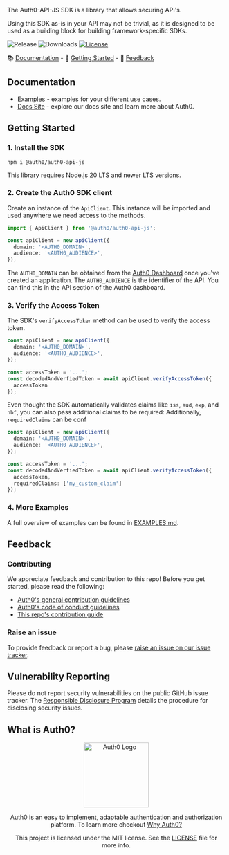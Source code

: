 The Auth0-API-JS SDK is a library that allows securing API's.

Using this SDK as-is in your API may not be trivial, as it is designed to be used as a building block for building framework-specific SDKs.

![Release](https://img.shields.io/npm/v/@auth0/auth0-api-js)
![Downloads](https://img.shields.io/npm/dw/@auth0/auth0-api-js)
[![License](https://img.shields.io/:license-mit-blue.svg?style=flat)](https://opensource.org/licenses/MIT)

📚 [Documentation](#documentation) - 🚀 [Getting Started](#getting-started) - 💬 [Feedback](#feedback)

## Documentation

- [Examples](https://github.com/auth0/auth0-server-js/blob/main/packages/auth0-api-js/EXAMPLES.md) - examples for your different use cases.
- [Docs Site](https://auth0.com/docs) - explore our docs site and learn more about Auth0.

## Getting Started

### 1. Install the SDK

```shell
npm i @auth0/auth0-api-js
```

This library requires Node.js 20 LTS and newer LTS versions.

### 2. Create the Auth0 SDK client

Create an instance of the `ApiClient`. This instance will be imported and used anywhere we need access to the methods.


```ts
import { ApiClient } from '@auth0/auth0-api-js';

const apiClient = new apiClient({
  domain: '<AUTH0_DOMAIN>',
  audience: '<AUTH0_AUDIENCE>',
});
```

The `AUTH0_DOMAIN` can be obtained from the [Auth0 Dashboard](https://manage.auth0.com) once you've created an application.
The `AUTH0_AUDIENCE` is the identifier of the API. You can find this in the API section of the Auth0 dashboard.

### 3. Verify the Access Token

The SDK's `verifyAccessToken` method can be used to verify the access token.

```ts
const apiClient = new apiClient({
  domain: '<AUTH0_DOMAIN>',
  audience: '<AUTH0_AUDIENCE>',
});

const accessToken = '...';
const decodedAndVerfiedToken = await apiClient.verifyAccessToken({
  accessToken
});
```

Even thought the SDK automatically validates claims like `iss`, `aud`, `exp`, and `nbf`, you can also pass additional claims to be required:
Additionally, `requiredClaims` can be conf

```ts
const apiClient = new apiClient({
  domain: '<AUTH0_DOMAIN>',
  audience: '<AUTH0_AUDIENCE>',
});

const accessToken = '...';
const decodedAndVerfiedToken = await apiClient.verifyAccessToken({
  accessToken,
  requiredClaims: ['my_custom_claim']
});
```

### 4. More Examples

A full overview of examples can be found in [EXAMPLES.md](./EXAMPLES.md).

## Feedback

### Contributing

We appreciate feedback and contribution to this repo! Before you get started, please read the following:

- [Auth0's general contribution guidelines](https://github.com/auth0/open-source-template/blob/master/GENERAL-CONTRIBUTING.md)
- [Auth0's code of conduct guidelines](https://github.com/auth0/auth0-server-js/blob/main/CODE-OF-CONDUCT.md)
- [This repo's contribution guide](./CONTRIBUTING.md)

### Raise an issue

To provide feedback or report a bug, please [raise an issue on our issue tracker](https://github.com/auth0/auth0-server-js/issues).

## Vulnerability Reporting

Please do not report security vulnerabilities on the public GitHub issue tracker. The [Responsible Disclosure Program](https://auth0.com/responsible-disclosure-policy) details the procedure for disclosing security issues.

## What is Auth0?

<p align="center">
  <picture>
    <source media="(prefers-color-scheme: dark)" srcset="https://cdn.auth0.com/website/sdks/logos/auth0_dark_mode.png" width="150">
    <source media="(prefers-color-scheme: light)" srcset="https://cdn.auth0.com/website/sdks/logos/auth0_light_mode.png" width="150">
    <img alt="Auth0 Logo" src="https://cdn.auth0.com/website/sdks/logos/auth0_light_mode.png" width="150">
  </picture>
</p>
<p align="center">
  Auth0 is an easy to implement, adaptable authentication and authorization platform. To learn more checkout <a href="https://auth0.com/why-auth0">Why Auth0?</a>
</p>
<p align="center">
  This project is licensed under the MIT license. See the <a href="https://github.com/auth0/auth0-server-js/blob/main/packages/auth0-auth-js/LICENSE"> LICENSE</a> file for more info.
</p>

